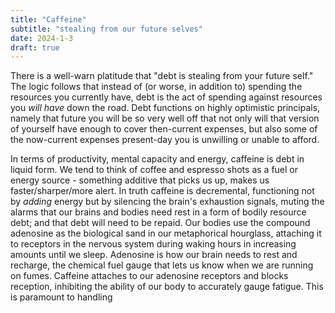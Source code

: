 ```yaml
---
title: "Caffeine"
subtitle: "stealing from our future selves"
date: 2024-1-3
draft: true
---
```

There is a well-warn platitude that "debt is stealing from your future self." The logic follows that instead of (or worse, in addition to) spending the resources you currently have, debt is the act of spending against resources you _will have_ down the road. Debt functions on highly optimistic principals, namely that future you will be so very well off that not only will that version of yourself have enough to cover then-current expenses, but also some of the now-current expenses present-day you is unwilling or unable to afford. 

In terms of productivity, mental capacity and energy, caffeine is debt in liquid form.    We tend to think of coffee and espresso shots as a fuel or energy source - something additive that picks us up, makes us faster/sharper/more alert. In truth caffeine is decremental, functioning not by _adding_ energy but by silencing the brain's exhaustion signals, muting the alarms that our brains and bodies need rest in a form of bodily resource debt; and that debt will need to be repaid. 
Our bodies use the compound adenosine as the biological sand in our metaphorical hourglass, attaching it to receptors in the nervous system during waking hours in increasing amounts until we sleep. Adenosine is how our brain needs to rest and recharge, the chemical fuel gauge that lets us know when we are running on fumes. Caffeine attaches to our adenosine receptors and blocks reception, inhibiting the ability of our body to accurately gauge fatigue. This is paramount to handling 
<!--stackedit_data:
eyJoaXN0b3J5IjpbLTE3MzgzODU3MzgsMjA5ODMxNzA1NywtMj
AzMzUxMDIwLC0xNjE0MDM5Mjk3LC0zNjE2MzUwNTEsLTM1MTI5
MzM1MF19
-->